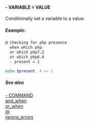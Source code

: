 #### - VARIABLE = VALUE

Conditionally set a variable to a value.

##### Example:

```bash
@ Checking for php presence
  when which php
  or which php7.2
  or which php6.4
  - present = 1

echo $present  # => 1

```

##### See also

[- COMMAND](dash1.md)  
[and_when](and_when.md)  
[or_when](or_when.md)  
[@](@.md)  
[ignore_errors](ignore_errors.md)  
